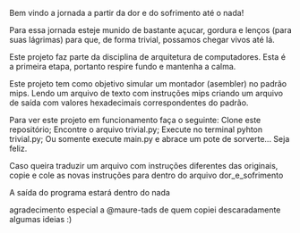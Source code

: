 Bem vindo a jornada a partir da dor e do sofrimento até o nada!

Para essa jornada esteje munido de bastante açucar, gordura e lenços (para suas lágrimas) para que, de forma trivial, possamos chegar vivos até lá.

Este projeto faz parte da disciplina de arquitetura de computadores. Esta é a primeira etapa, portanto respire fundo e mantenha a calma.

Este projeto tem como objetivo simular um montador (asembler) no padrão mips. Lendo um arquivo de texto com instruções mips criando um arquivo de saída com valores hexadecimais correspondentes do padrão.

Para ver este projeto em funcionamento faça o seguinte: Clone este repositório; Encontre o arquivo trivial.py; Execute no terminal pyhton trivial.py; Ou somente execute main.py e abrace um pote de sorverte... Seja feliz.

Caso queira traduzir um arquivo com instruções diferentes das originais, copie e cole as novas instruções para dentro do arquivo dor_e_sofrimento

A saída do programa estará dentro do nada

agradecimento especial a @maure-tads de quem copiei descaradamente algumas ideias :)